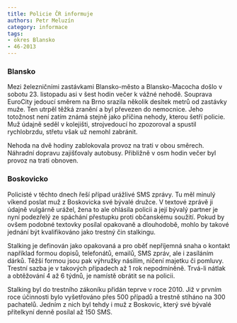 ```yaml
---
title: Policie ČR informuje
authors: Petr Meluzín
category: informace
tags:
- okres Blansko
- 46-2013
---
```


### Blansko

Mezi železničními zastávkami Blansko-město a Blansko-Macocha došlo v sobotu 23. listopadu asi v šest hodin večer k vážné nehodě. Souprava EuroCity jedoucí směrem na Brno srazila několik desítek metrů od zastávky muže. Ten utrpěl těžká zranění a byl převezen do nemocnice. Jeho totožnost není zatím známá stejně jako příčina nehody, kterou šetří policie. Muž údajně seděl v kolejišti, strojvedoucí ho zpozoroval a spustil rychlobrzdu, střetu však už nemohl zabránit.

Nehoda na dvě hodiny zablokovala provoz na trati v obou směrech. Náhradní dopravu zajišťovaly autobusy. Přibližně v osm hodin večer byl provoz na trati obnoven. 

### Boskovicko

Policisté v těchto dnech řeší případ urážlivé SMS zprávy. Tu měl minulý víkend poslat muž z Boskovicka své bývalé družce. V textové zprávě ji údajně vulgárně urážel, žena to ale ohlásila policii a její bývalý partner je nyní podezřelý ze spáchání přestupku proti občanskému soužití. Pokud by ovšem podobné textovky posílal opakovaně a dlouhodobě, mohlo by takové jednání být kvalifikováno jako trestný čin stalkingu.

Stalking je definován jako opakovaná a pro oběť nepříjemná snaha o kontakt například formou dopisů, telefonátů, emailů, SMS zpráv, ale i zasíláním dárků. Těžší formou jsou pak výhružky násilím, ničení majetku či pomluvy. Trestní sazba je v takových případech až 1 rok nepodmíněně. Trvá-li nátlak a obtěžování 4 až 6 týdnů, je namístě obrátit se na policii.

Stalking byl do trestního zákoníku přidán teprve v roce 2010. Již v prvním roce účinnosti bylo vyšetřováno přes 500 případů a trestně stíháno na 300 pachatelů. Jedním z nich byl tehdy i muž z Boskovic, který své bývalé přítelkyní denně posílal až 150 SMS.